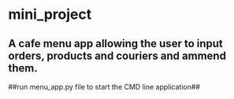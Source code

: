 # mini_project
## A cafe menu app allowing the user to input orders, products and couriers and ammend them. ##
##run menu_app.py file to start the CMD line application##

